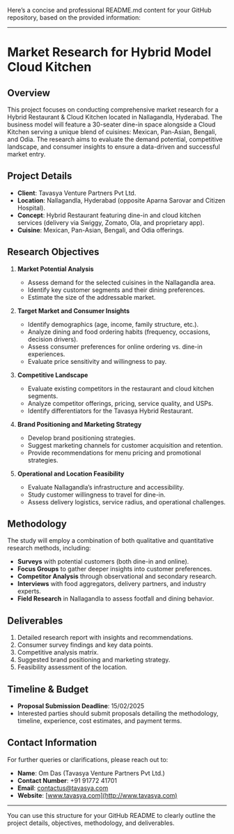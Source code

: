 Here’s a concise and professional README.md content for your GitHub repository, based on the provided information:

---

# Market Research for Hybrid Model Cloud Kitchen

## Overview

This project focuses on conducting comprehensive market research for a Hybrid Restaurant & Cloud Kitchen located in Nallagandla, Hyderabad. The business model will feature a 30-seater dine-in space alongside a Cloud Kitchen serving a unique blend of cuisines: Mexican, Pan-Asian, Bengali, and Odia. The research aims to evaluate the demand potential, competitive landscape, and consumer insights to ensure a data-driven and successful market entry.

## Project Details

- **Client**: Tavasya Venture Partners Pvt Ltd.
- **Location**: Nallagandla, Hyderabad (opposite Aparna Sarovar and Citizen Hospital).
- **Concept**: Hybrid Restaurant featuring dine-in and cloud kitchen services (delivery via Swiggy, Zomato, Ola, and proprietary app).
- **Cuisine**: Mexican, Pan-Asian, Bengali, and Odia offerings.

## Research Objectives

1. **Market Potential Analysis**
   - Assess demand for the selected cuisines in the Nallagandla area.
   - Identify key customer segments and their dining preferences.
   - Estimate the size of the addressable market.

2. **Target Market and Consumer Insights**
   - Identify demographics (age, income, family structure, etc.).
   - Analyze dining and food ordering habits (frequency, occasions, decision drivers).
   - Assess consumer preferences for online ordering vs. dine-in experiences.
   - Evaluate price sensitivity and willingness to pay.

3. **Competitive Landscape**
   - Evaluate existing competitors in the restaurant and cloud kitchen segments.
   - Analyze competitor offerings, pricing, service quality, and USPs.
   - Identify differentiators for the Tavasya Hybrid Restaurant.

4. **Brand Positioning and Marketing Strategy**
   - Develop brand positioning strategies.
   - Suggest marketing channels for customer acquisition and retention.
   - Provide recommendations for menu pricing and promotional strategies.

5. **Operational and Location Feasibility**
   - Evaluate Nallagandla’s infrastructure and accessibility.
   - Study customer willingness to travel for dine-in.
   - Assess delivery logistics, service radius, and operational challenges.

## Methodology

The study will employ a combination of both qualitative and quantitative research methods, including:

- **Surveys** with potential customers (both dine-in and online).
- **Focus Groups** to gather deeper insights into customer preferences.
- **Competitor Analysis** through observational and secondary research.
- **Interviews** with food aggregators, delivery partners, and industry experts.
- **Field Research** in Nallagandla to assess footfall and dining behavior.

## Deliverables

1. Detailed research report with insights and recommendations.
2. Consumer survey findings and key data points.
3. Competitive analysis matrix.
4. Suggested brand positioning and marketing strategy.
5. Feasibility assessment of the location.

## Timeline & Budget

- **Proposal Submission Deadline**: 15/02/2025
- Interested parties should submit proposals detailing the methodology, timeline, experience, cost estimates, and payment terms.

## Contact Information

For further queries or clarifications, please reach out to:

- **Name**: Om Das (Tavasya Venture Partners Pvt Ltd.)
- **Contact Number**: +91 91772 41701
- **Email**: contactus@tavasya.com
- **Website**: [www.tavasya.com](http://www.tavasya.com)

---

You can use this structure for your GitHub README to clearly outline the project details, objectives, methodology, and deliverables.
